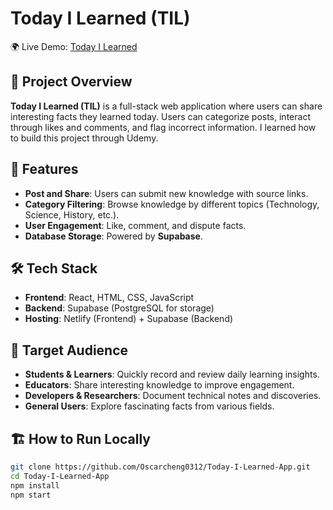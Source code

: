 # Today I Learned (TIL)
🌍 Live Demo: [Today I Learned](https://todayilearned-oscar.netlify.app/)

## 📌 Project Overview
**Today I Learned (TIL)** is a full-stack web application where users can share interesting facts they learned today. Users can categorize posts, interact through likes and comments, and flag incorrect information. I learned how to build this project through Udemy.

## 🚀 Features
- **Post and Share**: Users can submit new knowledge with source links.
- **Category Filtering**: Browse knowledge by different topics (Technology, Science, History, etc.).
- **User Engagement**: Like, comment, and dispute facts.
- **Database Storage**: Powered by **Supabase**.

## 🛠 Tech Stack
- **Frontend**: React, HTML, CSS, JavaScript
- **Backend**: Supabase (PostgreSQL for storage)
- **Hosting**: Netlify (Frontend) + Supabase (Backend)

## 🎯 Target Audience
- **Students & Learners**: Quickly record and review daily learning insights.
- **Educators**: Share interesting knowledge to improve engagement.
- **Developers & Researchers**: Document technical notes and discoveries.
- **General Users**: Explore fascinating facts from various fields.

## 🏗 How to Run Locally
```bash
git clone https://github.com/Oscarcheng0312/Today-I-Learned-App.git
cd Today-I-Learned-App
npm install
npm start

